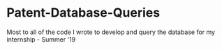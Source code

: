 # Patent-Database-Queries
Most to all of the code I wrote to develop and query the database for my internship - Summer '19
